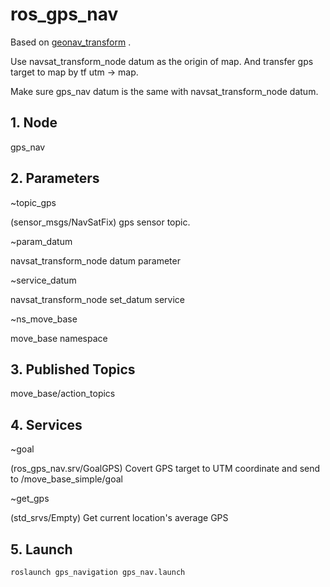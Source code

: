 # ros_gps_nav

Based on [geonav_transform](http://wiki.ros.org/geonav_transform) .

Use navsat_transform_node datum as the origin of map. And transfer gps target to map by tf utm -> map.

Make sure gps_nav datum is the same with navsat_transform_node datum.

## 1. Node

gps_nav

## 2. Parameters

~topic_gps

(sensor_msgs/NavSatFix) gps sensor topic.

~param_datum

navsat_transform_node datum parameter

~service_datum

navsat_transform_node set_datum service

~ns_move_base

move_base namespace

## 3. Published Topics

move_base/action_topics

## 4. Services

~goal

(ros_gps_nav.srv/GoalGPS) Covert GPS target to UTM coordinate and send to /move_base_simple/goal

~get_gps

(std_srvs/Empty) Get current location's average GPS

## 5. Launch

```bash
roslaunch gps_navigation gps_nav.launch
```
